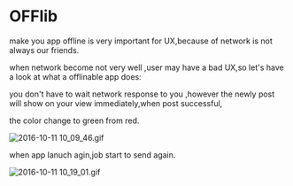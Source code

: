 # OFFlib

make you app offline is very important for UX,because of network is not always our friends.

when network become not very well ,user may have a bad UX,so let's have a look at what a offlinable app does:


you don't have to wait network response to you ,however the newly post will show on your view immediately,when post successful,

the color change to green from red.

![2016-10-11 10_09_46.gif](http://upload-images.jianshu.io/upload_images/1019822-f581eec3ffbcf7f7.gif?imageMogr2/auto-orient/strip)


when app lanuch agin,job start to send again.

![2016-10-11 10_19_01.gif](http://upload-images.jianshu.io/upload_images/1019822-c807eb1c7e6be871.gif?imageMogr2/auto-orient/strip)

